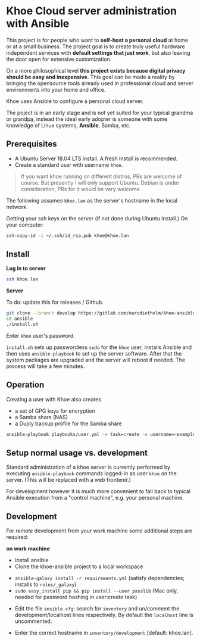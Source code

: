 Khoe Cloud server administration with Ansible
===

This project is for people who want to **self-host a personal cloud** at home or at a small business. The project goal is to create truly useful hardware independent services with **default settings that just work**, but also leaving the door open for extensive customization.

On a more philosophical level **this project exists because digital privacy should be easy and inexpensive**. This goal can be made a reality by bringing the opensource tools already used in professional cloud and server environments into your home and office.

Khoe uses Ansible to configure a personal cloud server.

The poject is in an early stage and is not yet suited for your typical grandma or grandpa, instead the ideal early adopter is someone with some knowledge of Linux systems, **Ansible**, Samba, etc.

## Prerequisites

- A Ubuntu Server 18.04 LTS install. A fresh install is recommended.
- Create a standard user with username `khoe`.

> If you want khoe running on different distros, PRs are welcome of course. But presently I will only support Ubuntu. Debian is under consideration, PRs for it would be very welcome.

The following assumes `khoe.lan` as the server's hostname in the local network.

Getting your ssh keys on the server (if not done during Ubuntu install.) On your computer:

```bash
ssh-copy-id -i ~/.ssh/id_rsa.pub khoe@khoe.lan
```
  

## Install

**Log in to server**
 
 ```bash
 ssh khoe.lan
 ```

**Server**

To do: update this for releases / Github.

```bash
git clone --branch develop https://gitlab.com/marcdiethelm/khoe-ansible.git ansible
cd ansible
./install.sh
```
Enter `khoe` user's password.

`install.sh` sets up passwordless `sudo` for the `khoe` user, installs Ansible and then uses `ansible-playbook` to set up the server software. After that the system packages are upgraded and the server will reboot if needed. The process will take a few minutes.


##  Operation

Creating a user with Khoe also creates

- a set of GPG keys for encryption
- a Samba share (NAS)
- a Duply backup profile for the Samba share

```bash
ansible-playbook playbooks/user.yml -e task=create -e username=<example1> -e password=<1234> [-e share_path=/home/example1/nas] [-e smbpassword=<1234>]
```


## Setup normal usage vs. development

Standard administration of a khoe server is currently performed by executing `ansible-playbook` commands logged-in as user `khoe` on the server. (This will be replaced with a web frontend.)

For development however it is much more convenient to fall back to typical Ansible execution from a "control machine", e.g. your personal machine.


## Development

For *remote* development from your work machine some additional steps are required:

**on work machine**

- Install ansible
- Clone the khoe-ansible project to a local workspace
* `ansible-galaxy install -r requirements.yml` (satisfy dependencies; installs to `roles/_galaxy`)
* `sudo easy_install pip && pip install --user passlib` (Mac only, needed for password hashing in user:create task)
- Edit the file `ansible.cfg`: search for `inventory` and un/comment the  development/localhost lines respectively. By default the `localhost` line is uncommented.
* Enter the correct hostname in `inventory/development` [default: khoe.lan].

